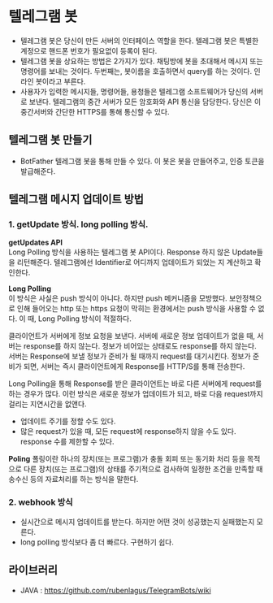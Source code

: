 # 텔레그램 봇
- 텔레그램 봇은 당신이 만든 서버의 인터페이스 역할을 한다. 텔레그램 봇은 특별한 계정으로 핸드폰 번호가 필요없이 등록이 된다.
- 텔레그램 봇을 상요하는 방법은 2가지가 있다. 채팅방에 봇을 초대해서 메시지 또는 명령어를 보내는 것이다. 두번째는, 봇이름을 호출하면서 query를 하는 것이다. 인라인 봇이라고 부른다.
- 사용자가 입력한 메시지들, 명령어들, 용청들은 텔레그램 소프트웨어가 당신의 서버로 보낸다. 텔레그램의 중간 서버가 모든 암호화와 API 통신을 담당한다. 당신은 이 중간서버와 간단한 HTTPS를 통해 통신할 수 있다.

## 텔레그램 봇 만들기
- BotFather 텔레그램 봇을 통해 만들 수 있다. 이 봇은 봇을 만들어주고, 인증 토큰을 발급해준다.

## 텔레그램 메시지 업데이트 방법
### 1. getUpdate 방식. long polling 방식.
**getUpdates API**  
Long Polling 방식을 사용하는 텔레그램 봇 API이다. Response 하지 않은 Update들을 리턴해준다. 텔레그램에선 Identifier로 어디까지 업데이트가 되었는 지 계산하고 확인한다.

**Long Polling**  
이 방식은 사실은 push 방식이 아니다. 하지만 push 메커니즘을 모방했다. 보안정책으로 인해 들어오는 http 또는 https 요청이 막히는 환경에서는 push 방식을 사용할 수 없다. 이 때, Long Polling 방식이 적절하다.

클라이언트가 서버에게 정보 요청을 보낸다. 서버에 새로운 정보 업데이트가 없을 때, 서버는 response를 하지 않는다. 정보가 비어있는 상태로도 response를 하지 않는다. 서버는 Response에 보낼 정보가 준비가 될 때까지 request를 대기시킨다. 정보가 준비가 되면, 서버는 즉시 클라이언트에게 Response를 HTTP/S를 통햬 전송한다. 

Long Polling을 통해 Response를 받은 클라이언트는 바로 다른 서버에게 request를 하는 경우가 많다. 이런 방식은 새로운 정보가 업데이트가 되고, 바로 다음 request까지 걸리는 지연시간을 없앤다.

- 업데이트 주기를 정할 수도 있다.
- 많은 request가 있을 때, 모든 request에 response하지 않을 수도 있다. response 수를 제한할 수 있다.

**Poling**
폴링이란 하나의 장치(또는 프로그램)가 충돌 회피 또는 동기화 처리 등을 목적으로 다른 장치(또는 프로그램)의 상태를 주기적으로 검사하여 일정한 조건을 만족할 때 송수신 등의 자료처리를 하는 방식을 말한다.

### 2. webhook 방식
- 실시간으로 메시지 업데이트를 받는다. 하지만 어떤 것이 성공했는지 실패했는지 모른다.
- long polling 방식보다 좀 더 빠르다. 구현하기 쉽다.

## 라이브러리
- JAVA : https://github.com/rubenlagus/TelegramBots/wiki
